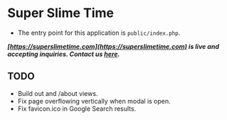 # Super Slime Time
  - The entry point for this application is `public/index.php`.

***[https://superslimetime.com](https://superslimetime.com) is live and accepting inquiries. Contact us [here](https://superslimetime.com/contact).***

 ## TODO
  - Build out and /about views.
  - Fix page overflowing vertically when modal is open.
  - Fix favicon.ico in Google Search results.